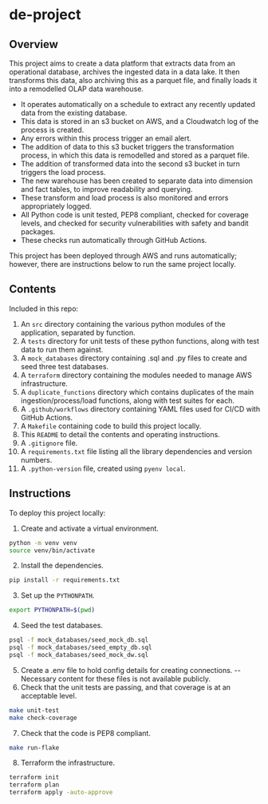 # de-project

## Overview
This project aims to create a data platform that extracts data from an operational database, archives the ingested data in a data lake.
It then transforms this data, also archiving this as a parquet file, and finally loads it into a remodelled OLAP data warehouse.
* It operates automatically on a schedule to extract any recently updated data from the existing database.
* This data is stored in an s3 bucket on AWS, and a Cloudwatch log of the process is created.
* Any errors within this process trigger an email alert.
* The addition of data to this s3 bucket triggers the transformation process, in which this data is remodelled and stored as a parquet file.
* The addition of transformed data into the second s3 bucket in turn triggers the load process.
* The new warehouse has been created to separate data into dimension and fact tables, to improve readability and querying.
* These transform and load process is also monitored and errors appropriately logged.
* All Python code is unit tested, PEP8 compliant, checked for coverage levels, and checked for security vulnerabilities with safety and bandit packages.
* These checks run automatically through GitHub Actions.

This project has been deployed through AWS and runs automatically; however, there are instructions below to run the same project locally.

## Contents
Included in this repo: 
1. An `src` directory containing the various python modules of the application, separated by function.
2. A `tests` directory for unit tests of these python functions, along with test data to run them against.
3. A `mock_databases` directory containing .sql and .py files to create and seed three test databases.
4. A `terraform` directory containing the modules needed to manage AWS infrastructure.
5. A `duplicate_functions` directory which contains duplicates of the main ingestion/process/load functions, along with test suites for each.
6. A `.github/workflows` directory containing YAML files used for CI/CD with GitHub Actions.
7. A `Makefile` containing code to build this project locally.
8. This `README` to detail the contents and operating instructions.
9. A `.gitignore` file.
10. A `requirements.txt` file listing all the library dependencies and version numbers.
11. A `.python-version` file, created using `pyenv local`.


## Instructions
To deploy this project locally:
1. Create and activate a virtual environment.
```bash
python -m venv venv
source venv/bin/activate
```
2. Install the dependencies.
```bash
pip install -r requirements.txt
```
3. Set up the `PYTHONPATH`.
```bash
export PYTHONPATH=$(pwd)
```
4. Seed the test databases.
```bash
psql -f mock_databases/seed_mock_db.sql
psql -f mock_databases/seed_empty_db.sql
psql -f mock_databases/seed_mock_dw.sql
```
5. Create a .env file to hold config details for creating connections.
-- Necessary content for these files is not available publicly.
6. Check that the unit tests are passing, and that coverage is at an acceptable level.
```bash
make unit-test
make check-coverage
```
7. Check that the code is PEP8 compliant.
```bash
make run-flake
```
8. Terraform the infrastructure.
```bash
terraform init
terraform plan
terraform apply -auto-approve
```